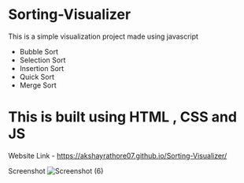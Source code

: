 # Sorting-Visualizer
This is a simple visualization project made using javascript
- Bubble Sort
- Selection Sort
- Insertion Sort
- Quick Sort
- Merge Sort

# This is built using HTML , CSS and JS

Website Link - https://akshayrathore07.github.io/Sorting-Visualizer/

Screenshot
![Screenshot (6)](https://github.com/akshayrathore07/Sorting-Visualizer/assets/110248720/12194118-afa5-4a02-b241-5ded139ce064)

